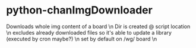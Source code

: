 # python-chanImgDownloader

Downloads whole img content of a board \n
Dir is created @ script location \n
excludes already downloaded files so it's able to update a library (executed by cron maybe?) \n
set by default on /wg/ board \n